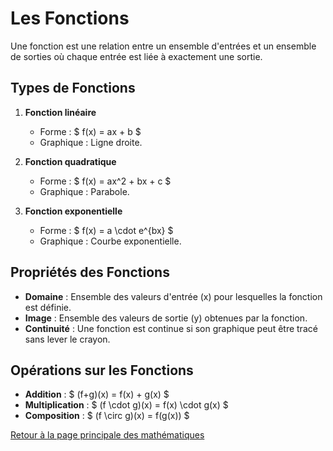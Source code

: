 # Les Fonctions

Une fonction est une relation entre un ensemble d'entrées et un ensemble de sorties où chaque entrée est liée à exactement une sortie.

## Types de Fonctions

1. **Fonction linéaire**
   - Forme : $  f(x) = ax + b $ 
   - Graphique : Ligne droite.

2. **Fonction quadratique**
   - Forme : $  f(x) = ax^2 + bx + c $ 
   - Graphique : Parabole.

3. **Fonction exponentielle**
   - Forme : $  f(x) = a \cdot e^{bx} $ 
   - Graphique : Courbe exponentielle.

## Propriétés des Fonctions

- **Domaine** : Ensemble des valeurs d'entrée (x) pour lesquelles la fonction est définie.
- **Image** : Ensemble des valeurs de sortie (y) obtenues par la fonction.
- **Continuité** : Une fonction est continue si son graphique peut être tracé sans lever le crayon.

## Opérations sur les Fonctions

- **Addition** : $  (f+g)(x) = f(x) + g(x) $ 
- **Multiplication** : $  (f \cdot g)(x) = f(x) \cdot g(x) $ 
- **Composition** : $  (f \circ g)(x) = f(g(x)) $ 

[Retour à la page principale des mathématiques](maths.md)
